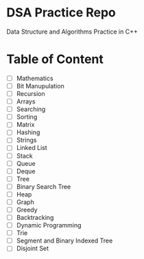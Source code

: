 # DSA Practice Repo
Data Structure and Algorithms Practice in C++

# Table of Content
- [ ] Mathematics
- [ ] Bit Manupulation
- [ ] Recursion
- [ ] Arrays
- [ ] Searching
- [ ] Sorting
- [ ] Matrix
- [ ] Hashing
- [ ] Strings
- [ ] Linked List
- [ ] Stack
- [ ] Queue
- [ ] Deque
- [ ] Tree
- [ ] Binary Search Tree
- [ ] Heap
- [ ] Graph
- [ ] Greedy
- [ ] Backtracking
- [ ] Dynamic Programming
- [ ] Trie
- [ ] Segment and Binary Indexed Tree
- [ ] Disjoint Set